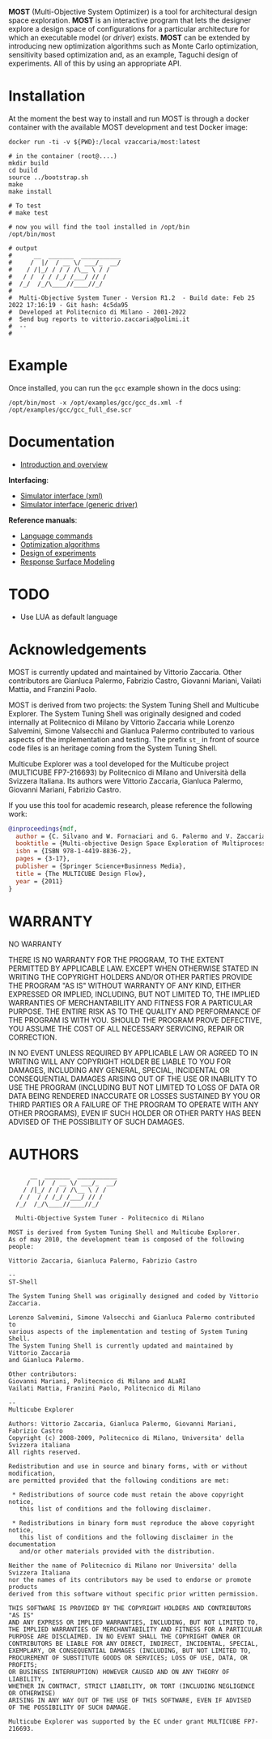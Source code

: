 **MOST** (Multi-Objective System Optimizer) is a tool for architectural design
space exploration. **MOST** is an interactive program that lets the designer
explore a design space of configurations for a particular architecture for which
an executable model (or _driver_) exists. **MOST** can be extended by
introducing new optimization algorithms such as Monte Carlo optimization,
sensitivity based optimization and, as an example, Taguchi design of
experiments. All of this by using an appropriate API.

# Installation

At the moment the best way to install and run MOST is through a docker container
with the available MOST development and test Docker image:

```shell
docker run -ti -v ${PWD}:/local vzaccaria/most:latest

# in the container (root@....)
mkdir build
cd build
source ../bootstrap.sh
make
make install

# To test
# make test

# now you will find the tool installed in /opt/bin
/opt/bin/most

# output
#      __  _______  ___________
#     /  |/  / __ \/ ___/_  __/
#    / /|_/ / / / /\__ \ / /
#   / /  / / /_/ /___/ // /
#  /_/  /_/\____//____//_/
#
#  Multi-Objective System Tuner - Version R1.2  - Build date: Feb 25 2022 17:16:19 - Git hash: 4c5da95
#  Developed at Politecnico di Milano - 2001-2022
#  Send bug reports to vittorio.zaccaria@polimi.it
#  --
#
```

# Example

Once installed, you can run the `gcc` example shown in the docs using:

```shell
/opt/bin/most -x /opt/examples/gcc/gcc_ds.xml -f /opt/examples/gcc/gcc_full_dse.scr
```

# Documentation

- [Introduction and overview](./docs/doc-most.md)

**Interfacing**:

- [Simulator interface (xml)](./docs/doc-xml.md)
- [Simulator interface (generic driver)](./docs/doc-gend.md)

**Reference manuals**:

- [Language commands](./docs/doc-man-commands.md)
- [Optimization algorithms](./docs/doc-man-opt.md)
- [Design of experiments](./docs/doc-man-doe.md)
- [Response Surface Modeling](./docs/doc-man-rsm.md)

# TODO

- Use LUA as default language

# Acknowledgements

MOST is currently updated and maintained by Vittorio Zaccaria. Other
contributors are Gianluca Palermo, Fabrizio Castro, Giovanni Mariani, Vailati
Mattia, and Franzini Paolo.

MOST is derived from two projects: the System Tuning Shell and Multicube
Explorer. The System Tuning Shell was originally designed and coded internally
at Politecnico di Milano by Vittorio Zaccaria while Lorenzo Salvemini, Simone
Valsecchi and Gianluca Palermo contributed to various aspects of the
implementation and testing. The prefix `st_` in front of source code files is an
heritage coming from the System Tuning Shell.

Multicube Explorer was a tool developed for the Multicube project (MULTICUBE
FP7-216693) by Politecnico di Milano and Università della Svizzera Italiana. Its
authors were Vittorio Zaccaria, Gianluca Palermo, Giovanni Mariani, Fabrizio
Castro.

If you use this tool for academic research, please reference the following work:

```bibtex
@inproceedings{mdf,
  author = {C. Silvano and W. Fornaciari and G. Palermo and V. Zaccaria and F. Castro and M. Martinez and S. Bocchio and R. Zafalon and P. Avasare and G. Vanmeerbeeck and C. Ykman-Couvreur and M. Wouters and C. Kavka and L. Onesti and A. Turco and U. Bondi and G. Mariani and H. Posadas and E. Villar and C. Wu and F. Dongrui and Z. Hao},
  booktitle = {Multi-objective Design Space Exploration of Multiprocessor SoC Architectures, Cristina Silvano, William Fornaciari, Eugenio Villar (Eds.)},
  isbn = {ISBN 978-1-4419-8836-2},
  pages = {3-17},
  publisher = {Springer Science+Businness Media},
  title = {The MULTICUBE Design Flow},
  year = {2011}
}
```

# WARRANTY

NO WARRANTY

THERE IS NO WARRANTY FOR THE PROGRAM, TO THE EXTENT PERMITTED BY APPLICABLE LAW.
EXCEPT WHEN OTHERWISE STATED IN WRITING THE COPYRIGHT HOLDERS AND/OR OTHER
PARTIES PROVIDE THE PROGRAM "AS IS" WITHOUT WARRANTY OF ANY KIND, EITHER
EXPRESSED OR IMPLIED, INCLUDING, BUT NOT LIMITED TO, THE IMPLIED WARRANTIES OF
MERCHANTABILITY AND FITNESS FOR A PARTICULAR PURPOSE. THE ENTIRE RISK AS TO THE
QUALITY AND PERFORMANCE OF THE PROGRAM IS WITH YOU. SHOULD THE PROGRAM PROVE
DEFECTIVE, YOU ASSUME THE COST OF ALL NECESSARY SERVICING, REPAIR OR CORRECTION.

IN NO EVENT UNLESS REQUIRED BY APPLICABLE LAW OR AGREED TO IN WRITING WILL ANY
COPYRIGHT HOLDER BE LIABLE TO YOU FOR DAMAGES, INCLUDING ANY GENERAL, SPECIAL,
INCIDENTAL OR CONSEQUENTIAL DAMAGES ARISING OUT OF THE USE OR INABILITY TO USE
THE PROGRAM (INCLUDING BUT NOT LIMITED TO LOSS OF DATA OR DATA BEING RENDERED
INACCURATE OR LOSSES SUSTAINED BY YOU OR THIRD PARTIES OR A FAILURE OF THE
PROGRAM TO OPERATE WITH ANY OTHER PROGRAMS), EVEN IF SUCH HOLDER OR OTHER PARTY
HAS BEEN ADVISED OF THE POSSIBILITY OF SUCH DAMAGES.

# AUTHORS

```
      __  _______  ___________
     /  |/  / __ \/ ___/_  __/
    / /|_/ / / / /\__ \ / /
   / /  / / /_/ /___/ // /
  /_/  /_/\____//____//_/

  Multi-Objective System Tuner - Politecnico di Milano

MOST is derived from System Tuning Shell and Multicube Explorer.
As of may 2010, the development team is composed of the following people:

Vittorio Zaccaria, Gianluca Palermo, Fabrizio Castro

--
ST-Shell

The System Tuning Shell was originally designed and coded by Vittorio Zaccaria.

Lorenzo Salvemini, Simone Valsecchi and Gianluca Palermo contributed to
various aspects of the implementation and testing of System Tuning Shell.
The System Tuning Shell is currently updated and maintained by Vittorio Zaccaria
and Gianluca Palermo.

Other contributors:
Giovanni Mariani, Politecnico di Milano and ALaRI
Vailati Mattia, Franzini Paolo, Politecnico di Milano

--
Multicube Explorer

Authors: Vittorio Zaccaria, Gianluca Palermo, Giovanni Mariani, Fabrizio Castro
Copyright (c) 2008-2009, Politecnico di Milano, Universita' della Svizzera italiana
All rights reserved.

Redistribution and use in source and binary forms, with or without modification,
are permitted provided that the following conditions are met:

 * Redistributions of source code must retain the above copyright notice,
   this list of conditions and the following disclaimer.

 * Redistributions in binary form must reproduce the above copyright notice,
   this list of conditions and the following disclaimer in the documentation
   and/or other materials provided with the distribution.

Neither the name of Politecnico di Milano nor Universita' della Svizzera Italiana
nor the names of its contributors may be used to endorse or promote products
derived from this software without specific prior written permission.

THIS SOFTWARE IS PROVIDED BY THE COPYRIGHT HOLDERS AND CONTRIBUTORS "AS IS"
AND ANY EXPRESS OR IMPLIED WARRANTIES, INCLUDING, BUT NOT LIMITED TO,
THE IMPLIED WARRANTIES OF MERCHANTABILITY AND FITNESS FOR A PARTICULAR
PURPOSE ARE DISCLAIMED. IN NO EVENT SHALL THE COPYRIGHT OWNER OR
CONTRIBUTORS BE LIABLE FOR ANY DIRECT, INDIRECT, INCIDENTAL, SPECIAL,
EXEMPLARY, OR CONSEQUENTIAL DAMAGES (INCLUDING, BUT NOT LIMITED TO,
PROCUREMENT OF SUBSTITUTE GOODS OR SERVICES; LOSS OF USE, DATA, OR PROFITS;
OR BUSINESS INTERRUPTION) HOWEVER CAUSED AND ON ANY THEORY OF LIABILITY,
WHETHER IN CONTRACT, STRICT LIABILITY, OR TORT (INCLUDING NEGLIGENCE OR OTHERWISE)
ARISING IN ANY WAY OUT OF THE USE OF THIS SOFTWARE, EVEN IF ADVISED
OF THE POSSIBILITY OF SUCH DAMAGE.

Multicube Explorer was supported by the EC under grant MULTICUBE FP7-216693.
```
